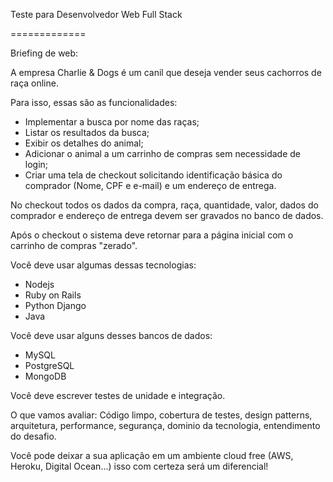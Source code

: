 Teste para Desenvolvedor Web Full Stack

=============

Briefing de web:

A empresa Charlie & Dogs é um canil que deseja vender seus cachorros de raça online. 

Para isso, essas são as funcionalidades:
- Implementar a busca por nome das raças;
- Listar os resultados da busca;
- Exibir os detalhes do animal;
- Adicionar o animal a um carrinho de compras sem necessidade de login;
- Criar uma tela de checkout solicitando identificação básica do comprador (Nome, CPF e e-mail) e um endereço de entrega.

No checkout todos os dados da compra, raça, quantidade, valor, dados do comprador e endereço de entrega devem ser gravados no banco de dados.

Após o checkout o sistema deve retornar para a página inicial com o carrinho de compras "zerado".

Você deve usar algumas dessas tecnologias:
- Nodejs
- Ruby on Rails
- Python Django
- Java

Você deve usar alguns desses bancos de dados:
- MySQL
- PostgreSQL
- MongoDB

Você deve escrever testes de unidade e integração.

O que vamos avaliar:
Código limpo, cobertura de testes, design patterns, arquitetura, performance, segurança, dominio da tecnologia, entendimento do desafio.

Você pode deixar a sua aplicação em um ambiente cloud free (AWS, Heroku, Digital Ocean...) isso com certeza será um diferencial!